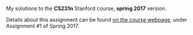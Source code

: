 My solutions to the <b>CS231n</b> Stanford course, <b>spring 2017</b> version.

Details about this assignment can be found [on the course webpage](http://cs231n.github.io/), under Assignment #1 of Spring 2017.
